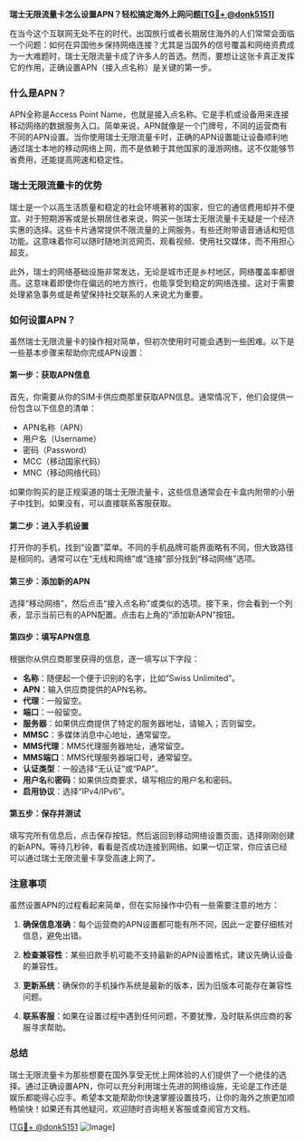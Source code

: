 **瑞士无限流量卡怎么设置APN？轻松搞定海外上网问题[[TG💪+ @donk5151](https://t.me/s/donk5151)]**

在当今这个互联网无处不在的时代，出国旅行或者长期居住海外的人们常常会面临一个问题：如何在异国他乡保持网络连接？尤其是当国外的信号覆盖和网络资费成为一大难题时，瑞士无限流量卡成了许多人的首选。然而，要想让这张卡真正发挥它的作用，正确设置APN（接入点名称）是关键的第一步。

### 什么是APN？

APN全称是Access Point Name，也就是接入点名称。它是手机或设备用来连接移动网络的数据服务入口。简单来说，APN就像是一个门牌号，不同的运营商有不同的APN设置。当你使用瑞士无限流量卡时，正确的APN设置能让设备顺利地通过瑞士本地的移动网络上网，而不是依赖于其他国家的漫游网络。这不仅能够节省费用，还能提高网速和稳定性。

### 瑞士无限流量卡的优势

瑞士是一个以高生活质量和稳定的社会环境著称的国家，但它的通信费用却并不便宜。对于短期游客或是长期居住者来说，购买一张瑞士无限流量卡无疑是一个经济实惠的选择。这些卡片通常提供不限流量的上网服务，有些还附带语音通话和短信功能。这意味着你可以随时随地浏览网页、观看视频、使用社交媒体，而不用担心超支。

此外，瑞士的网络基础设施非常发达，无论是城市还是乡村地区，网络覆盖率都很高。这意味着即使你在偏远的地方旅行，也能享受到稳定的网络连接。这对于需要处理紧急事务或是希望保持社交联系的人来说尤为重要。

### 如何设置APN？

虽然瑞士无限流量卡的操作相对简单，但初次使用时可能会遇到一些困难。以下是一些基本步骤来帮助你完成APN设置：

#### 第一步：获取APN信息

首先，你需要从你的SIM卡供应商那里获取APN信息。通常情况下，他们会提供一份包含以下信息的清单：

- APN名称（APN）
- 用户名（Username）
- 密码（Password）
- MCC（移动国家代码）
- MNC（移动网络代码）

如果你购买的是正规渠道的瑞士无限流量卡，这些信息通常会在卡盒内附带的小册子中找到。如果没有，可以直接联系客服获取。

#### 第二步：进入手机设置

打开你的手机，找到“设置”菜单。不同的手机品牌可能界面略有不同，但大致路径是相同的。通常可以在“无线和网络”或“连接”部分找到“移动网络”选项。

#### 第三步：添加新的APN

选择“移动网络”，然后点击“接入点名称”或类似的选项。接下来，你会看到一个列表，显示当前已有的APN配置。点击右上角的“添加新APN”按钮。

#### 第四步：填写APN信息

根据你从供应商那里获得的信息，逐一填写以下字段：

- **名称**：随便起一个便于识别的名字，比如“Swiss Unlimited”。
- **APN**：输入供应商提供的APN名称。
- **代理**：一般留空。
- **端口**：一般留空。
- **服务器**：如果供应商提供了特定的服务器地址，请输入；否则留空。
- **MMSC**：多媒体消息中心地址，通常留空。
- **MMS代理**：MMS代理服务器地址，通常留空。
- **MMS端口**：MMS代理服务器端口号，通常留空。
- **认证类型**：一般选择“无认证”或“PAP”。
- **用户名**和**密码**：如果供应商要求，填写相应的用户名和密码。
- **启用协议**：选择“IPv4/IPv6”。

#### 第五步：保存并测试

填写完所有信息后，点击保存按钮。然后返回到移动网络设置页面，选择刚刚创建的新APN。等待几秒钟，看看是否成功连接到网络。如果一切正常，你应该已经可以通过瑞士无限流量卡享受高速上网了。

### 注意事项

虽然设置APN的过程看起来简单，但在实际操作中仍有一些需要注意的地方：

1. **确保信息准确**：每个运营商的APN设置都可能有所不同，因此一定要仔细核对信息，避免出错。
   
2. **检查兼容性**：某些旧款手机可能不支持最新的APN设置格式，建议先确认设备的兼容性。

3. **更新系统**：确保你的手机操作系统是最新的版本，因为旧版本可能存在兼容性问题。

4. **联系客服**：如果在设置过程中遇到任何问题，不要犹豫，及时联系供应商的客服寻求帮助。

### 总结

瑞士无限流量卡为那些想要在国外享受无忧上网体验的人们提供了一个绝佳的选择。通过正确设置APN，你可以充分利用瑞士先进的网络设施，无论是工作还是娱乐都能得心应手。希望本文能帮助你快速掌握设置技巧，让你的海外之旅更加顺畅愉快！如果还有其他疑问，欢迎随时咨询相关客服或查阅官方文档。

[[TG💪+ @donk5151](https://t.me/s/donk5151) ![Image](https://i.postimg.cc/rwNCRYN7/Snipaste-2025-04-30-17-27-05.png)]
